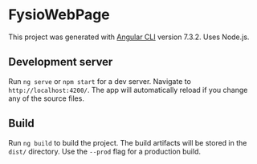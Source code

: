 # FysioWebPage

This project was generated with [Angular CLI](https://github.com/angular/angular-cli) version 7.3.2.
Uses Node.js. 

## Development server

Run `ng serve` or `npm start` for a dev server. Navigate to `http://localhost:4200/`. The app will automatically reload if you change any of the source files.

## Build

Run `ng build` to build the project. The build artifacts will be stored in the `dist/` directory. Use the `--prod` flag for a production build.
